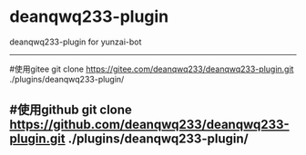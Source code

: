 # deanqwq233-plugin

deanqwq233-plugin for yunzai-bot

---
#使用gitee
git clone https://gitee.com/deanqwq233/deanqwq233-plugin.git ./plugins/deanqwq233-plugin/

#使用github
git clone https://github.com/deanqwq233/deanqwq233-plugin.git ./plugins/deanqwq233-plugin/
---
